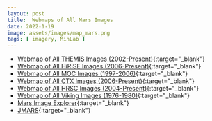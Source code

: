 ```yaml
---
layout: post
title:  Webmaps of All Mars Images
date: 2022-1-19
image: assets/images/map_mars.png
tags: [ imagery, MinLab ]
---
```


- [Webmap of All THEMIS Images (2002-Present)](http://global-data.mars.asu.edu/bin/themis.pl){:target="_blank"}
- [Webmap of All HiRISE Images (2006-Present)](http://global-data.mars.asu.edu/bin/hirise.pl){:target="_blank"}
- [Webmap of All MOC Images (1997-2006)](http://global-data.mars.asu.edu/bin/moc.pl){:target="_blank"}
- [Webmap of All CTX Images (2006-Present)](http://global-data.mars.asu.edu/bin/ctx.pl){:target="_blank"}
- [Webmap of All HRSC Images (2004-Present)](http://global-data.mars.asu.edu/bin/hrsc.pl){:target="_blank"}
- [Webmap of All Viking Images (1976-1980)](http://global-data.mars.asu.edu/bin/viking.pl){:target="_blank"}
- [Mars Image Explorer](http://viewer.mars.asu.edu/viewer/themis#T=0){:target="_blank"}
- [JMARS](https://jmars.mars.asu.edu/){:target="_blank"}
